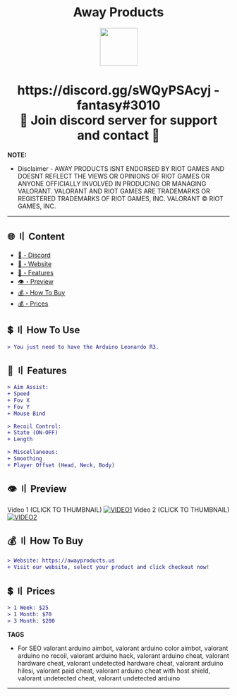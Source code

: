 <h1 align="center">
   Away Products
</h1>
<p align="center"> 
   <kbd>
   <img src="https://cdn.discordapp.com/attachments/1105563828135141407/1129860987495923885/aways.png" width="85"></img>
   </kbd>
</p>

<h1 align="center">
   https://discord.gg/sWQyPSAcyj - fantasy#3010<br>
   🔱 Join discord server for support and contact 🔱
</h1>

**NOTE:** 
- Disclaimer -
AWAY PRODUCTS ISNT ENDORSED BY RIOT GAMES AND DOESNT REFLECT THE VIEWS OR OPINIONS OF RIOT GAMES OR ANYONE OFFICIALLY INVOLVED IN PRODUCING OR MANAGING VALORANT. VALORANT AND RIOT GAMES ARE TRADEMARKS OR REGISTERED TRADEMARKS OF RIOT GAMES, INC. VALORANT © RIOT GAMES, INC.
---

## <a id="content"></a>🌐 〢 Content
- [🌌・Discord](https://discord.gg/sWQyPSAcyj)
- [🌌・Website](https://awayproducts.us)
- [🔰・Features](#features)
- [👁️・Preview](#preview)
- [💰・How To Buy](#how-to-buy)
- [💰・Prices](#prices)

## <a id="how-to-use"></a>💲 〢 How To Use
```diff
> You just need to have the Arduino Leonardo R3.
```

## <a id="features"></a>💎 〢 Features
```diff
> Aim Assist:
+ Speed
+ Fov X
+ Fov Y
+ Mouse Bind

> Recoil Control:
+ State (ON-OFF)
+ Length

> Miscellaneous:
+ Smoothing
+ Player Offset (Head, Neck, Body)
```

## <a id="preview"></a>👁️ 〢 Preview
Video 1 (CLICK TO THUMBNAIL)
[![VIDEO1](https://raw.githubusercontent.com/fantasywastaken/valorant-arduino-aimbot/main/1.jpg)](https://www.youtube.com/watch?v=OkqdVpgENwE "VIDEO1")
Video 2 (CLICK TO THUMBNAIL)
[![VIDEO2](https://raw.githubusercontent.com/fantasywastaken/valorant-arduino-aimbot/main/2.jpg)](https://www.youtube.com/watch?v=TKsJlltkrK8 "VIDEO2")

## <a id="how-to-buy"></a>💰 〢 How To Buy
```diff
> Website: https://awayproducts.us
+ Visit our website, select your product and click checkout now! 
```

## <a id="prices"></a>💲 〢 Prices
```diff
> 1 Week: $25
> 1 Month: $70
> 3 Month: $200
```

**TAGS**
- For SEO
valorant arduino aimbot, valorant arduino color aimbot, valorant arduino no recoil, valorant arduino hack, valorant arduino cheat, valorant hardware cheat, valorant undetected hardware cheat, valorant arduino hilesi, valorant paid cheat, valorant arduino cheat with host shield, valorant undetected cheat, valorant undetected arduino​
---
